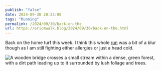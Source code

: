 ```yaml
---
publish: "false"
date: 2024-09-30 20:33:00
tags: "Running"
permalink: /2024/09/30/back-on-the
url: https://ericmwalk.blog/2024/09/30/back-on-the.html
---
```


Back on the home turf this week. I think this whole [run](https://strava.com/activities/12541442644) was a bit of a blur though as I am still fighting either allergies or just a head cold.

![A wooden bridge crosses a small stream within a dense, green forest, with a dirt path leading up to it surrounded by lush foliage and trees.](https://ericmwalk.blog/uploads/2024/img-0177.jpeg)